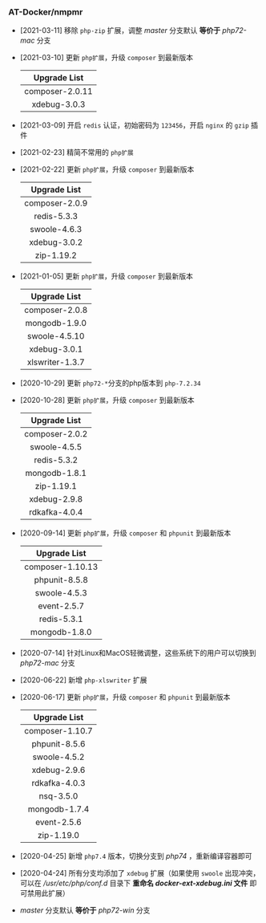 ### AT-Docker/nmpmr

- [2021-03-11] 移除 `php-zip` 扩展，调整 *master* 分支默认 **等价于** *php72-mac* 分支

- [2021-03-10] 更新 `php扩展`，升级 `composer` 到最新版本

   |  Upgrade List   |
   | :-------------: |
   | composer-2.0.11  |
   |  xdebug-3.0.3   |

- [2021-03-09] 开启 `redis` 认证，初始密码为 `123456`，开启 `nginx` 的 `gzip` 插件

- [2021-02-23] 精简不常用的 `php扩展`

- [2021-02-22] 更新 `php扩展`，升级 `composer` 到最新版本

   |  Upgrade List   |
   | :-------------: |
   | composer-2.0.9  |
   |  redis-5.3.3  |
   |  swoole-4.6.3  |
   |  xdebug-3.0.2   |
   | zip-1.19.2 |

- [2021-01-05] 更新 `php扩展`，升级 `composer` 到最新版本

   |  Upgrade List   |
   | :-------------: |
   | composer-2.0.8  |
   |  mongodb-1.9.0  |
   |  swoole-4.5.10  |
   |  xdebug-3.0.1   |
   | xlswriter-1.3.7 |

- [2020-10-29] 更新 `php72-*`分支的php版本到 `php-7.2.34`

- [2020-10-28] 更新 `php扩展`，升级 `composer` 到最新版本

   |  Upgrade List  |
   | :------------: |
   | composer-2.0.2 |
   |  swoole-4.5.5  |
   |  redis-5.3.2   |
   | mongodb-1.8.1  |
   |   zip-1.19.1   |
   |  xdebug-2.9.8  |
   | rdkafka-4.0.4  |

- [2020-09-14] 更新 `php扩展`，升级 `composer` 和 `phpunit` 到最新版本

   |  Upgrade List  |
   | :------------: |
   | composer-1.10.13 |
   |  phpunit-8.5.8  |
   |  swoole-4.5.3   |
   | event-2.5.7  |
   |   redis-5.3.1   |
   |  mongodb-1.8.0  |

- [2020-07-14] 针对Linux和MacOS轻微调整，这些系统下的用户可以切换到 *php72-mac* 分支

- [2020-06-22] 新增 `php-xlswriter` 扩展

- [2020-06-17] 更新 `php扩展`，升级 `composer` 和 `phpunit` 到最新版本

   |  Upgrade List  |
   | :------------: |
   | composer-1.10.7 |
   |  phpunit-8.5.6  |
   | swoole-4.5.2 |
   | xdebug-2.9.6 |
   |   rdkafka-4.0.3   |
   |  nsq-3.5.0  |
   | mongodb-1.7.4 |
   | event-2.5.6 |
   | zip-1.19.0 |

- [2020-04-25] 新增 `php7.4` 版本，切换分支到 *php74* ，重新编译容器即可

- [2020-04-24] 所有分支均添加了 `xdebug` 扩展（如果使用 `swoole` 出现冲突，可以在 */usr/etc/php/conf.d* 目录下 **重命名 *docker-ext-xdebug.ini* 文件** 即可禁用此扩展）

- *master* 分支默认 **等价于** *php72-win* 分支